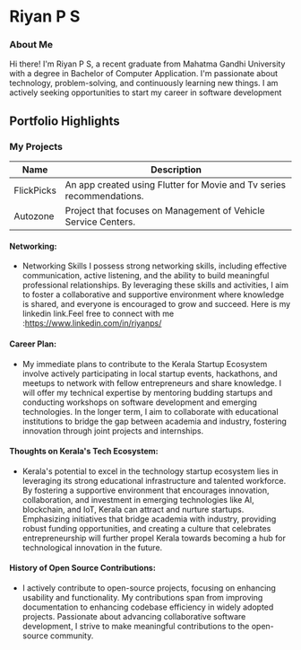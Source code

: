 # Riyan P S 

### About Me

Hi there! I'm Riyan P S, a recent graduate from Mahatma Gandhi University with a degree in Bachelor of Computer Application. I'm passionate about technology, problem-solving, and continuously learning new things. I am actively seeking opportunities to start my career in software development


## Portfolio Highlights

### My Projects

| Name                                | Description                                                                                                          
|-------------------------------------|---------------------------------------------------------------
| FlickPicks                          | An app created using Flutter for Movie and Tv series recommendations.                              
| Autozone                            | Project that focuses on Management of Vehicle Service Centers.                                                     |


#### Networking:


- Networking Skills
I possess strong networking skills, including effective communication, active listening, and the ability to build meaningful professional relationships. By leveraging these skills and activities, I aim to foster a collaborative and supportive environment where knowledge is shared, and everyone is encouraged to grow and succeed.
Here is my linkedin link.Feel free to connect with me :https://www.linkedin.com/in/riyanps/

#### Career Plan:

- My immediate plans to contribute to the Kerala Startup Ecosystem involve actively participating in local startup events, hackathons, and meetups to network with fellow entrepreneurs and share knowledge. I will offer my technical expertise by mentoring budding startups and conducting workshops on software development and emerging technologies. In the longer term, I aim to collaborate with educational institutions to bridge the gap between academia and industry, fostering innovation through joint projects and internships.

#### Thoughts on Kerala's Tech Ecosystem:

- Kerala's potential to excel in the technology startup ecosystem lies in leveraging its strong educational infrastructure and talented workforce. By fostering a supportive environment that encourages innovation, collaboration, and investment in emerging technologies like AI, blockchain, and IoT, Kerala can attract and nurture startups. Emphasizing initiatives that bridge academia with industry, providing robust funding opportunities, and creating a culture that celebrates entrepreneurship will further propel Kerala towards becoming a hub for technological innovation in the future.

#### History of Open Source Contributions:

- I actively contribute to open-source projects, focusing on enhancing usability and functionality. My contributions span from improving documentation to enhancing codebase efficiency in widely adopted projects. Passionate about advancing collaborative software development, I strive to make meaningful contributions to the open-source community.
